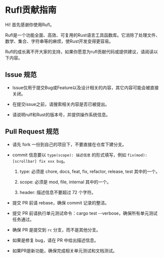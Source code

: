 # Rufl贡献指南

Hi! 首先感谢你使用Rufl。

Rufl是一个功能全面、高效、可复用的Rust语言工具函数库。它消除了处理文件、数学、集合、字符串等的麻烦，使Rust开发变得更容易。

Rufl的成长离不开大家的支持，如果你愿意为rufl贡献代码或提供建议，请阅读以下内容。

## Issue 规范

- Issue仅用于提交Bug或Feature以及设计相关的内容，其它内容可能会被直接关闭。

- 在提交issue之前，请搜索相关内容是否已被提出。

- 请说明rulf和Rust的版本号，并提供操作系统信息。

## Pull Request 规范

- 请先 fork 一份到自己的项目下，不要直接在仓库下建分支。

- commit 信息要以 `type(scope): 描述信息` 的形式填写，例如 `fix(mod): [scrollbar] fix xxx bug`。

  1. type: 必须是 chore, docs, feat, fix, refactor, release, test 其中的一个。

  2. scope: 必须是 mod, file, internal 其中的一个。

  3. header: 描述信息不要超过 72 个字符。

- 提交 PR 前请 rebase，确保 commit 记录的整洁。

- 提交 PR 前请执行单元测试命令：cargo test --verbose，确保所有单元测试任务通过。

- 确保 PR 是提交到 `rc` 分支，而不是其他分支。

- 如果是修复 bug，请在 PR 中给出描述信息。

- 如果PR是新功能，确保完成相关单元测试和文档测试。